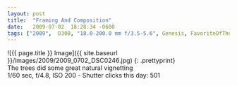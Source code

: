 ```yaml
---
layout: post
title:  "Framing And Composition"
date:   2009-07-02  18:28:34 -0600
tags: ["2009",  D300, "18.0-200.0 mm f/3.5-5.6", Genesis, FavoriteOfTheYear]
---
```

![{{ page.title }} Image]({{ site.baseurl }}/images/2009/2009_0702_DSC0246.jpg)
{: .prettyprint}  
The trees did some great natural vignetting  
1/60 sec, f/4.8, ISO 200 - Shutter clicks this day: 501